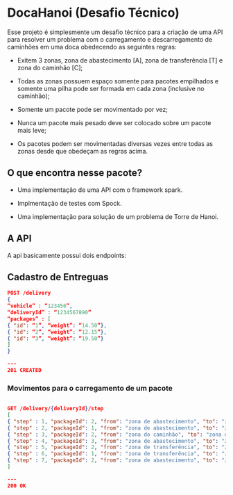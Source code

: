 # DocaHanoi (Desafio Técnico)

Esse projeto é simplesmente um desafio técnico para a criação de uma 
API para resolver um problema com o carregamento e descarregamento de 
caminhões em uma doca obedecendo as seguintes regras:

 - Exitem 3 zonas, zona de abastecimento [A], zona de transferência [T] e zona do caminhão [C];
 
 - Todas as zonas possuem espaço somente para pacotes empilhados e somente uma pilha pode ser formada em cada zona (inclusive no caminhão);
 
- Somente um pacote pode ser movimentado por vez;

- Nunca um pacote mais pesado deve ser colocado sobre um pacote mais leve;

- Os pacotes podem ser movimentadas diversas vezes entre todas as zonas desde que obedeçam as regras acima.

## O que encontra nesse pacote?

- Uma implementação de uma API com o framework spark.

- Implmentação de testes com Spock.

- Uma implementação para solução de um problema de Torre de Hanoi.
 
## A API
 
 A api basicamente possui dois endpoints:
 
 
## Cadastro de Entreguas
 
 ```json
 POST /delivery
{
“vehicle” : “123456”,
“deliveryId” : “1234567890”
“packages” : [
{ "id": “1”, “weight”: “14.50”},
{ "id": “2”, “weight”: “12.15”},
{ "id": “3”, “weight”: “19.50”}
]
}

---
201 CREATED

```

### Movimentos para o carregamento de um pacote

```json

GET /delivery/{deliveryId}/step
[
{ "step" : 1, "packageId": 2, "from": "zona de abastecimento", "to": "zona do caminhão" },
{ "step" : 2, "packageId": 1, "from": "zona de abastecimento", "to": "zona de transferência" },
{ "step" : 3, "packageId": 2, "from": "zona do caminhão", "to": "zona de transferência" },
{ "step" : 4, "packageId": 3, "from": "zona de abastecimento", "to": "zona do caminhão" },
{ "step" : 5, "packageId": 2, "from": "zona de transferência", "to": "zona de abastecimento" },
{ "step" : 6, "packageId": 1, "from": "zona de transferência", "to": "zona de caminhão" },
{ "step" : 7, "packageId": 2, "from": "zona de abastecimento", "to": "zona de caminhão" }
]

---
200 OK

```
